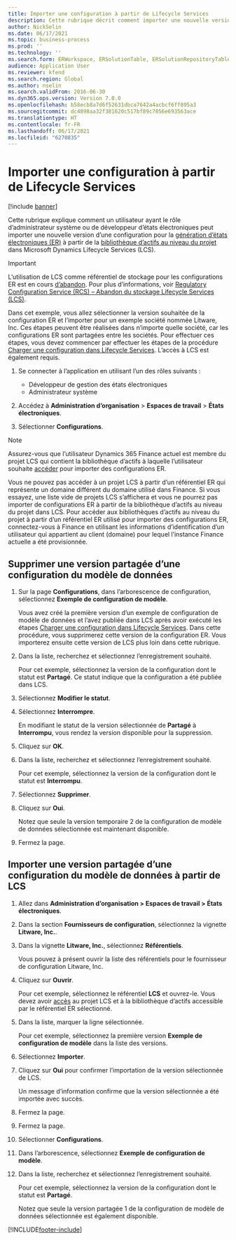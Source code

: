```yaml
---
title: Importer une configuration à partir de Lifecycle Services
description: Cette rubrique décrit comment importer une nouvelle version d’une configuration pour la gestion des états électroniques à partir de Microsoft Dynamics Lifecycle Services (LCS).
author: NickSelin
ms.date: 06/17/2021
ms.topic: business-process
ms.prod: ''
ms.technology: ''
ms.search.form: ERWorkspace, ERSolutionTable, ERSolutionRepositoryTable, ERSolutionImport
audience: Application User
ms.reviewer: kfend
ms.search.region: Global
ms.author: nselin
ms.search.validFrom: 2016-06-30
ms.dyn365.ops.version: Version 7.0.0
ms.openlocfilehash: b58ecb8a7d6f52631dbca7642a4acbcf6ff895a3
ms.sourcegitcommit: dc4898aa32f381620c517bf89c7856e693563ace
ms.translationtype: HT
ms.contentlocale: fr-FR
ms.lasthandoff: 06/17/2021
ms.locfileid: "6270835"
---
```

# <a name="import-a-configuration-from-lifecycle-services"></a>Importer une configuration à partir de Lifecycle Services

[!include [banner](../../includes/banner.md)]

Cette rubrique explique comment un utilisateur ayant le rôle d’administrateur système ou de développeur d’états électroniques peut importer une nouvelle version d’une configuration pour la [génération d’états électroniques (ER)](../general-electronic-reporting.md#Configuration) à partir de la [bibliothèque d’actifs au niveau du projet](../../lifecycle-services/asset-library.md) dans Microsoft Dynamics Lifecycle Services (LCS).

> [!IMPORTANT]
> L’utilisation de LCS comme référentiel de stockage pour les configurations ER est en cours [d’abandon](../../../../finance/get-started/removed-deprecated-features-finance.md#features-removed-or-deprecated-in-the-finance-10017-release). Pour plus d’informations, voir [Regulatory Configuration Service (RCS) – Abandon du stockage Lifecycle Services (LCS)](../../../../finance/localizations/rcs-lcs-repo-dep-faq.md).

Dans cet exemple, vous allez sélectionner la version souhaitée de la configuration ER et l’importer pour un exemple société nommée Litware, Inc. Ces étapes peuvent être réalisées dans n’importe quelle société, car les configurations ER sont partagées entre les sociétés. Pour effectuer ces étapes, vous devez commencer par effectuer les étapes de la procédure [Charger une configuration dans Lifecycle Services](er-upload-configuration-into-lifecycle-services.md). L’accès à LCS est également requis.

1. Se connecter à l’application en utilisant l’un des rôles suivants :

    - Développeur de gestion des états électroniques
    - Administrateur système

2. Accédez à **Administration d’organisation** \> **Espaces de travail** \> **États électroniques**.
3. Sélectionner **Configurations**.

<a name="accessconditions"></a>
> [!NOTE]
> Assurez-vous que l’utilisateur Dynamics 365 Finance actuel est membre du projet LCS qui contient la bibliothèque d’actifs à laquelle l’utilisateur souhaite [accéder](../../lifecycle-services/asset-library.md#asset-library-support) pour importer des configurations ER.
>
> Vous ne pouvez pas accéder à un projet LCS à partir d’un référentiel ER qui représente un domaine différent du domaine utilisé dans Finance. Si vous essayez, une liste vide de projets LCS s’affichera et vous ne pourrez pas importer de configurations ER à partir de la bibliothèque d’actifs au niveau du projet dans LCS. Pour accéder aux bibliothèques d’actifs au niveau du projet à partir d’un référentiel ER utilisé pour importer des configurations ER, connectez-vous à Finance en utilisant les informations d’identification d’un utilisateur qui appartient au client (domaine) pour lequel l’instance Finance actuelle a été provisionnée.

## <a name="delete-a-shared-version-of-a-data-model-configuration"></a>Supprimer une version partagée d’une configuration du modèle de données

1. Sur la page **Configurations**, dans l’arborescence de configuration, sélectionnez **Exemple de configuration de modèle**.

    Vous avez créé la première version d’un exemple de configuration de modèle de données et l’avez publiée dans LCS après avoir exécuté les étapes [Charger une configuration dans Lifecycle Services](er-upload-configuration-into-lifecycle-services.md). Dans cette procédure, vous supprimerez cette version de la configuration ER. Vous importerez ensuite cette version de LCS plus loin dans cette rubrique.

2. Dans la liste, recherchez et sélectionnez l’enregistrement souhaité.

    Pour cet exemple, sélectionnez la version de la configuration dont le statut est **Partagé**. Ce statut indique que la configuration a été publiée dans LCS.

3. Sélectionnez **Modifier le statut**.
4. Sélectionnez **Interrompre**.

    En modifiant le statut de la version sélectionnée de **Partagé** à **Interrompu**, vous rendez la version disponible pour la suppression.

5. Cliquez sur **OK**.
6. Dans la liste, recherchez et sélectionnez l’enregistrement souhaité.

    Pour cet exemple, sélectionnez la version de la configuration dont le statut est **Interrompu**.

7. Sélectionnez **Supprimer**.
8. Cliquez sur **Oui**.

    Notez que seule la version temporaire 2 de la configuration de modèle de données sélectionnée est maintenant disponible.

9. Fermez la page.

## <a name="import-a-shared-version-of-a-data-model-configuration-from-lcs"></a>Importer une version partagée d’une configuration du modèle de données à partir de LCS

1. Allez dans **Administration d’organisation \> Espaces de travail \> États électroniques**.

2. Dans la section **Fournisseurs de configuration**, sélectionnez la vignette **Litware, Inc.**.

3. Dans la vignette **Litware, Inc.**, sélectionnez **Référentiels**.

    Vous pouvez à présent ouvrir la liste des référentiels pour le fournisseur de configuration Litware, Inc.

4. Cliquez sur **Ouvrir**.

    Pour cet exemple, sélectionnez le référentiel **LCS** et ouvrez-le. Vous devez avoir [accès](#accessconditions) au projet LCS et à la bibliothèque d’actifs accessible par le référentiel ER sélectionné.

5. Dans la liste, marquer la ligne sélectionnée.

    Pour cet exemple, sélectionnez la première version **Exemple de configuration de modèle** dans la liste des versions.

6. Sélectionnez **Importer**.
7. Cliquez sur **Oui** pour confirmer l’importation de la version sélectionnée de LCS.

    Un message d’information confirme que la version sélectionnée a été importée avec succès.

8. Fermez la page.
9. Fermez la page.
10. Sélectionner **Configurations**.
11. Dans l’arborescence, sélectionnez **Exemple de configuration de modèle**.
12. Dans la liste, recherchez et sélectionnez l’enregistrement souhaité.

    Pour cet exemple, sélectionnez la version de la configuration dont le statut est **Partagé**.

    Notez que seule la version partagée 1 de la configuration de modèle de données sélectionnée est également disponible.


[!INCLUDE[footer-include](../../../../includes/footer-banner.md)]
